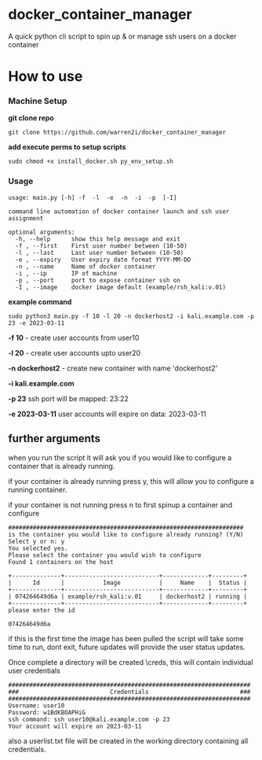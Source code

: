 # docker_container_manager
A quick python cli script to spin up &amp; or manage ssh users on a docker container

# How to use

### Machine Setup
**git clone repo**
```
git clone https://github.com/warren2i/docker_container_manager
```

**add execute perms to setup scripts**
```commandline
sudo chmod +x install_docker.sh py_env_setup.sh
```

### Usage

```commandline
usage: main.py [-h] -f  -l  -e  -n  -i  -p  [-I]

command line automation of docker container launch and ssh user assignment

optional arguments:
  -h, --help      show this help message and exit
  -f , --first    First user number between (10-50)
  -l , --last     Last user number between (10-50)
  -e , --expiry   User expiry date format YYYY-MM-DD
  -n , --name     Name of docker container
  -i , --ip       IP of machine
  -p , --port     port to expose container ssh on
  -I , --image    docker image default (example/rsh_kali:v.01)

```

**example command**

```commandline
sudo python3 main.py -f 10 -l 20 -n dockerhost2 -i kali.example.com -p 23 -e 2023-03-11
```

**-f 10** - create user accounts from user10

**-l 20** - create user accounts upto user20

**-n dockerhost2** - create new container with name 'dockerhost2'

**-i kali.example.com**

**-p 23** ssh port will be mapped: 23:22

**-e 2023-03-11** user accounts will expire on data: 2023-03-11

## further arguments
when you run the script it will ask you if you would like to configure a container that is already running.

if your container is already running press y, this will allow you to configure a running container.

if your container is not running press n to first spinup a container and configure

```commandline
###################################################################
is the container you would like to configure already running? (Y/N)
Select y or n: y
You selected yes.
Please select the container you would wish to configure
Found 1 containers on the host

+--------------+---------------------------+-------------+---------+
|      Id      |           Image           |     Name    |  Status |
+--------------+---------------------------+-------------+---------+
| 074264649d6a | example/rsh_kali:v.01     | dockerhost2 | running |
+--------------+---------------------------+-------------+---------+
please enter the id

074264649d6a

```

if this is the first time the image has been pulled the script will take some time to run, dont exit, future updates will provide the user status updates.

Once complete a directory will be created \creds, this will contain individual user credentials

```commandline
#####################################################################
###                          Credentials                          ###
#####################################################################
Username: user10
Password: w1BdKBOAPHiG
ssh command: ssh user10@kali.example.com -p 23
Your account will expire on 2023-03-11
```
also a userlist.txt file will be created in the working directory containing all credentials.
